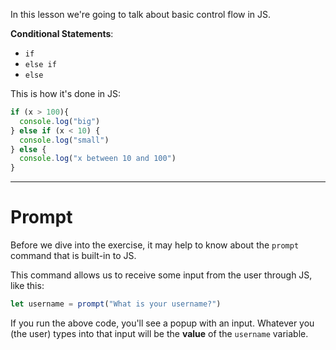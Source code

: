 
In this lesson we're going to talk about basic control flow in JS. 


**Conditional Statements**:
-   `if`
-   `else if`
-   `else`

This is how it's done in  JS:
```js
if (x > 100){
  console.log("big")
} else if (x < 10) {
  console.log("small")
} else {
  console.log("x between 10 and 100")
}
```

---

# Prompt

Before we dive into the exercise, it may help to know about the `prompt` command that is built-in to JS.

  

This command allows us to receive some input from the user through JS, like this:

  
```js
let username = prompt("What is your username?")
```
  

If you run the above code, you'll see a popup with an input. Whatever you (the user) types into that input will be the **value** of the `username` variable.

